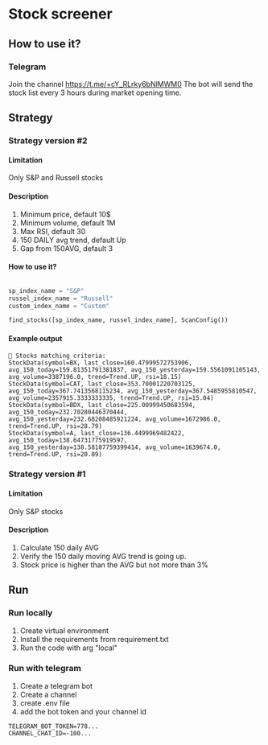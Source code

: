 # Stock screener

## How to use it?
### Telegram
Join the channel
https://t.me/+cY_RLrky6bNlMWM0
The bot will send the stock list every 3 hours during market opening time.

## Strategy
### Strategy version #2
#### Limitation
Only S&P and Russell stocks

#### Description
1. Minimum price, default 10$
2. Minimum volume, default 1M
2. Max RSI, default 30
3. 150 DAILY avg trend, default Up
4. Gap from 150AVG, default 3

#### How to use it?
```python

sp_index_name = "S&P"
russel_index_name = "Russell"
custom_index_name = "Custom"

find_stocks([sp_index_name, russel_index_name], ScanConfig())
```

#### Example output
```
🚀 Stocks matching criteria:
StockData(symbol=BX, last_close=160.47999572753906, avg_150_today=159.81351791381837, avg_150_yesterday=159.5561091105143, avg_volume=3387196.0, trend=Trend.UP, rsi=18.15)
StockData(symbol=CAT, last_close=353.70001220703125, avg_150_today=367.7413568115234, avg_150_yesterday=367.5485955810547, avg_volume=2357915.3333333335, trend=Trend.UP, rsi=15.04)
StockData(symbol=BDX, last_close=225.00999450683594, avg_150_today=232.70280446370444, avg_150_yesterday=232.68208485921224, avg_volume=1672986.0, trend=Trend.UP, rsi=28.79)
StockData(symbol=A, last_close=136.4499969482422, avg_150_today=138.64731775919597, avg_150_yesterday=138.58187759399414, avg_volume=1639674.0, trend=Trend.UP, rsi=20.89)
```



### Strategy version #1
#### Limitation
Only S&P stocks

#### Description
1. Calculate 150 daily AVG
2. Verify the 150 daily moving AVG trend is going up.
3. Stock price is higher than the AVG but not more than 3%

## Run
### Run locally
1. Create virtual environment
2. Install the requirements from requirement.txt
4. Run the code with arg "local"

### Run with telegram
1. Create a telegram bot
2. Create a channel
3. create .env file
4. add the bot token and your channel id

```commandline
TELEGRAM_BOT_TOKEN=778...
CHANNEL_CHAT_ID=-100...
```

